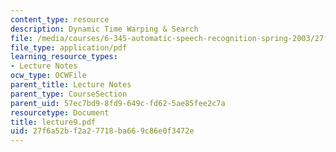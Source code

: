 ```yaml
---
content_type: resource
description: Dynamic Time Warping & Search
file: /media/courses/6-345-automatic-speech-recognition-spring-2003/27f6a52bf2a27718ba669c86e0f3472e_lecture9.pdf
file_type: application/pdf
learning_resource_types:
- Lecture Notes
ocw_type: OCWFile
parent_title: Lecture Notes
parent_type: CourseSection
parent_uid: 57ec7bd9-8fd9-649c-fd62-5ae85fee2c7a
resourcetype: Document
title: lecture9.pdf
uid: 27f6a52b-f2a2-7718-ba66-9c86e0f3472e
---
```

